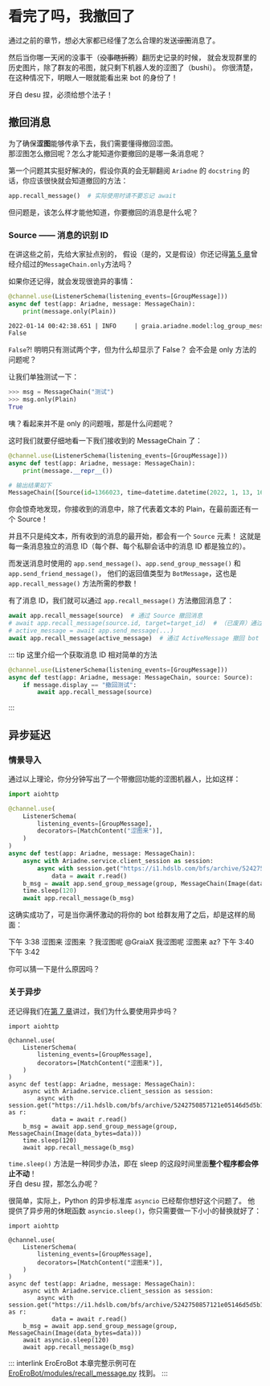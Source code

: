 # 看完了吗，我撤回了

通过之前的章节，想必大家都已经懂了怎么合理的发送~~涩图~~消息了。

然后当你哪一天闲的没事干（~~没事瞎折腾~~）翻历史记录的时候，
就会发现群里的历史图片，除了群友的弔图，就只剩下机器人发的涩图了（bushi）。
你很清楚，在这种情况下，明眼人一眼就能看出来 bot 的身份了！

牙白 desu 捏，必须给想个法子！

## 撤回消息

为了确保**涩图**能够传承下去，我们需要懂得撤回涩图。  
那涩图怎么撤回呢？怎么才能知道你要撤回的是哪一条消息呢？

第一个问题其实挺好解决的，假设你真的会无聊翻阅 `Ariadne` 的 `docstring` 的话，你应该很快就会知道撤回的方法：

```python
app.recall_message()  # 实际使用时请不要忘记 await
```

但问题是，该怎么样才能他知道，你要撤回的消息是什么呢？

### Source —— 消息的识别 ID

在讲这些之前，先给大家扯点别的，
假设（是的，又是假设）你还记得[第 5 章](./message_chain.md#_如何操作-messagechain)曾经介绍过的`MessageChain.only`方法吗？

如果你还记得，就会发现很诡异的事情：

```python
@channel.use(ListenerSchema(listening_events=[GroupMessage]))
async def test(app: Ariadne, message: MessageChain):
    print(message.only(Plain))
```

```txt
2022-01-14 00:42:38.651 | INFO     | graia.ariadne.model:log_group_message:106 - 114514: [GraiaCommunity(1919810)] GraiaX(10086) -> '测试'
False
```

`False`?! 明明只有测试两个字，但为什么却显示了 False？
会不会是 only 方法的问题呢？

让我们单独测试一下：

```python
>>> msg = MessageChain("测试")
>>> msg.only(Plain)
True
```

咦？看起来并不是 only 的问题哦，那是什么问题呢？

这时我们就要仔细地看一下我们接收到的 MessageChain 了：

```python
@channel.use(ListenerSchema(listening_events=[GroupMessage]))
async def test(app: Ariadne, message: MessageChain):
    print(message.__repr__())
```

```python
# 输出结果如下
MessageChain([Source(id=1366023, time=datetime.datetime(2022, 1, 13, 16, 42, 38, tzinfo=datetime.timezone.utc)), Plain(text='测试')])
```

你会惊奇地发现，你接收到的消息中，除了代表着文本的 Plain，在最前面还有一个 Source！

并且不只是纯文本，所有收到的消息的最开始，都会有一个 `Source` 元素！
这就是每一条消息独立的消息 ID（每个群、每个私聊会话中的消息 ID 都是独立的）。

而发送消息时使用的 `app.send_message()`、`app.send_group_message()` 和 `app.send_friend_message()`，
他们的返回值类型为 `BotMessage`，这也是 `app.recall_message()` 方法所需的参数！

有了消息 ID，我们就可以通过 `app.recall_message()` 方法撤回消息了：

```python
await app.recall_message(source)  # 通过 Source 撤回消息
# await app.recall_message(source.id, target=target_id)  # （已废弃）通过 Source 中的消息 ID 及好友 QQ 号/群号撤回消息
# active_message = await app.send_message(...)
await app.recall_message(active_message)  # 通过 ActiveMessage 撤回 bot 自己发的消息
```

::: tip
这里介绍一个获取消息 ID 相对简单的方法

```python
@channel.use(ListenerSchema(listening_events=[GroupMessage]))
async def test(app: Ariadne, message: MessageChain, source: Source):
    if message.display == "撤回测试":
        await app.recall_message(source)
```

:::

## 异步延迟

### 情景导入

通过以上理论，你分分钟写出了一个带撤回功能的涩图机器人，比如这样：

```python
import aiohttp

@channel.use(
    ListenerSchema(
        listening_events=[GroupMessage],
        decorators=[MatchContent("涩图来")],
    )
)
async def test(app: Ariadne, message: MessageChain):
    async with Ariadne.service.client_session as session:
        async with session.get("https://i1.hdslb.com/bfs/archive/5242750857121e05146d5d5b13a47a2a6dd36e98.jpg") as r:
            data = await r.read()
    b_msg = await app.send_group_message(group, MessageChain(Image(data_bytes=data)))
    time.sleep(120)
    await app.recall_message(b_msg)
```

这确实成功了，可是当你满怀激动的将你的 bot 给群友用了之后，却是这样的局面：

<chat-window title="Graia Framework Community">
  <chat-toast>下午 3:38</chat-toast>
  <chat-msg name="群菜鸮" avatar="http://q1.qlogo.cn/g?b=qq&nk=2948531755&s=640">涩图来</chat-msg>
  <chat-img name="EroEroBot" avatar="/avatar/ero.webp" src="/images/guide/ero_pic_1.webp"></chat-img>
  <chat-msg name="群菜鸡" avatar="http://q1.qlogo.cn/g?b=qq&nk=1450069615&s=640">涩图来</chat-msg>
  <chat-msg name="群菜鸡" avatar="http://q1.qlogo.cn/g?b=qq&nk=1450069615&s=640">？我涩图呢</chat-msg>
  <chat-msg name="群菜鸡" avatar="http://q1.qlogo.cn/g?b=qq&nk=1450069615&s=640"><a>@GraiaX</a> 我涩图呢</chat-msg>
  <chat-msg name="GraiaX" onright>涩图来</chat-msg>
  <chat-msg name="GraiaX" onright>az?</chat-msg>
  <chat-toast>下午 3:40</chat-toast>
  <chat-img name="EroEroBot" avatar="/avatar/ero.webp" src="/images/guide/ero_pic_2.webp"></chat-img>
  <chat-toast>下午 3:42</chat-toast>
  <chat-img name="EroEroBot" avatar="/avatar/ero.webp" src="/images/guide/ero_pic_3.webp"></chat-img>
</chat-window>

你可以猜一下是什么原因吗？

### 关于异步

还记得我们在[第 7 章](./image_from_internet.html#为啥要用-aiohttp)讲过，我们为什么要使用异步吗？

```python{14}
import aiohttp

@channel.use(
    ListenerSchema(
        listening_events=[GroupMessage],
        decorators=[MatchContent("涩图来")],
    )
)
async def test(app: Ariadne, message: MessageChain):
    async with Ariadne.service.client_session as session:
        async with session.get("https://i1.hdslb.com/bfs/archive/5242750857121e05146d5d5b13a47a2a6dd36e98.jpg") as r:
            data = await r.read()
    b_msg = await app.send_group_message(group, MessageChain(Image(data_bytes=data)))
    time.sleep(120)
    await app.recall_message(b_msg)
```

`time.sleep()` 方法是一种同步办法，即在 sleep 的这段时间里面**整个程序都会停止不动**！  
牙白 desu 捏，那怎么办呢？

很简单，实际上，Python 的异步标准库 `asyncio` 已经帮你想好这个问题了。
他提供了异步用的休眠函数 `asyncio.sleep()`，你只需要做一下小小的替换就好了：

```python{14}
import aiohttp

@channel.use(
    ListenerSchema(
        listening_events=[GroupMessage],
        decorators=[MatchContent("涩图来")],
    )
)
async def test(app: Ariadne, message: MessageChain):
    async with Ariadne.service.client_session as session:
        async with session.get("https://i1.hdslb.com/bfs/archive/5242750857121e05146d5d5b13a47a2a6dd36e98.jpg") as r:
            data = await r.read()
    b_msg = await app.send_group_message(group, MessageChain(Image(data_bytes=data)))
    await asyncio.sleep(120)
    await app.recall_message(b_msg)
```

::: interlink EroEroBot
本章完整示例可在 [EroEroBot/modules/recall_message.py](https://github.com/GraiaCommunity/EroEroBot/blob/master/modules/recall_message.py) 找到。
:::
